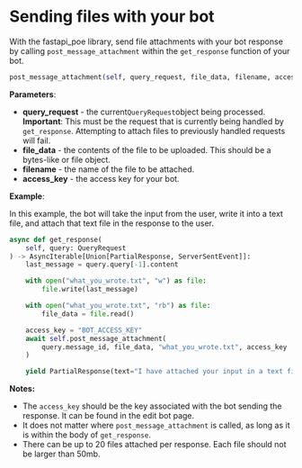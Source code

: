 # Sending files with your bot

With the fastapi\_poe library, send file attachments with your bot response by calling `post_message_attachment` within the `get_response` function of your bot.

```python
post_message_attachment(self, query_request, file_data, filename, access_key)
```

**Parameters**:

* **query\_request** - the current`QueryRequest`object being processed. **Important**: This must be the request that is currently being handled by `get_response`. Attempting to attach files to previously handled requests will fail.
* **file\_data** - the contents of the file to be uploaded. This should be a bytes-like or file object.
* **filename** - the name of the file to be attached.
* **access\_key** - the access key for your bot.



**Example**:

In this example, the bot will take the input from the user, write it into a text file, and attach that text file in the response to the user.

```python
async def get_response(
    self, query: QueryRequest
) -> AsyncIterable[Union[PartialResponse, ServerSentEvent]]:
    last_message = query.query[-1].content

    with open("what_you_wrote.txt", "w") as file:
        file.write(last_message)

    with open("what_you_wrote.txt", "rb") as file:
        file_data = file.read()

    access_key = "BOT_ACCESS_KEY"
    await self.post_message_attachment(
        query.message_id, file_data, "what_you_wrote.txt", access_key
    )

    yield PartialResponse(text="I have attached your input in a text file!")
```



**Notes:**

* The `access_key` should be the key associated with the bot sending the response. It can be found in the edit bot page.
* It does not matter where `post_message_attachment` is called, as long as it is within the body of `get_response`.
* There can be up to 20 files attached per response. Each file should not be larger than 50mb.


